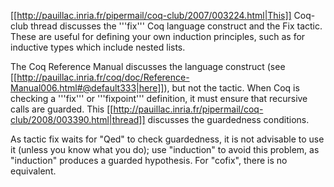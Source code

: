 [[http://pauillac.inria.fr/pipermail/coq-club/2007/003224.html|This]] Coq-club thread discusses the '''fix''' Coq language construct and the Fix tactic.  These are useful for defining your own induction principles, such as for inductive types which include nested lists.

The Coq Reference Manual discusses the language construct (see [[http://pauillac.inria.fr/coq/doc/Reference-Manual006.html#@default333|here]]), but not the tactic.  When Coq is checking a '''fix''' or '''fixpoint''' definition, it must ensure that recursive calls are guarded.  This
[[http://pauillac.inria.fr/pipermail/coq-club/2008/003390.html|thread]]
discusses the guardedness conditions.

As tactic fix waits for "Qed" to check guardedness, it is not advisable to use it (unless you know what you do); use "induction" to avoid this problem, as "induction" produces a guarded hypothesis.
For "cofix", there is no equivalent.
